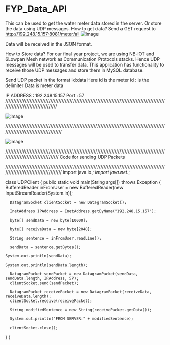 # FYP_Data_API
This can be used to get the water meter data stored in the server. Or store the data using UDP messages. 
How to get data?
Send a GET request to http://192.248.15.157:8081/meter/all 
![image](https://user-images.githubusercontent.com/29881881/48465684-b5f6cc00-e809-11e8-8ba2-e3a4bf347f1e.png)

Data will be received in the JSON format. 

How to Store data?
For our final year project, we are using NB-iOT and 6Lowpan Mesh network as Communication Protocols stacks. Hence UDP messages will be used to transfer data. This application has functionality to receive those UDP messages and store them in MySQL database. 

Send UDP packet in the format 
Id:data
Here id is the meter id 
: is the delimiter
Data is meter data

IP ADDRESS : 192.248.15.157
Port : 57
///////////////////////////////////////////////////////////////////////////////////////////////////////////////////////////////////

![image](https://user-images.githubusercontent.com/29881881/48465696-bb541680-e809-11e8-8e37-7cad4a06d7c1.png)


//////////////////////////////////////////////////////////////////////////////////////////////////////////////////////////////////////

![image](https://user-images.githubusercontent.com/29881881/48465699-bf803400-e809-11e8-8ef8-1a9b6bcc4c65.png)

////////////////////////////////////////////////////////////////////////////////////////////////////////////////////////////////////
Code for sending UDP Packets

//////////////////////////////////////////////////////////////////////////////////////////////////////////////////////////////////////
import java.io.*;
import java.net.*;

class UDPClient
{
   public static void main(String args[]) throws Exception
   {
      BufferedReader inFromUser =
         new BufferedReader(new InputStreamReader(System.in));
	 
      DatagramSocket clientSocket = new DatagramSocket();
      
      InetAddress IPAddress = InetAddress.getByName("192.248.15.157");
      
      byte[] sendData = new byte[10000];
      
      byte[] receiveData = new byte[2048];
      
      String sentence = inFromUser.readLine();
      
      sendData = sentence.getBytes();
      
	System.out.println(sendData);
	
	System.out.println(sendData.length);	
	
      DatagramPacket sendPacket = new DatagramPacket(sendData, sendData.length, IPAddress, 57);
      clientSocket.send(sendPacket);
      
      DatagramPacket receivePacket = new DatagramPacket(receiveData, receiveData.length);
      clientSocket.receive(receivePacket);
      
      String modifiedSentence = new String(receivePacket.getData());
      
      System.out.println("FROM SERVER:" + modifiedSentence);
      
      clientSocket.close();
      
   }
}
